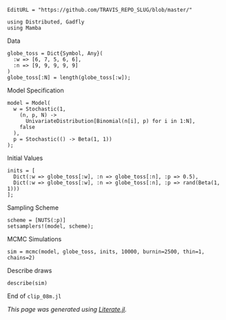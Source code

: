 ```@meta
EditURL = "https://github.com/TRAVIS_REPO_SLUG/blob/master/"
```

```@example clip_08m
using Distributed, Gadfly
using Mamba
```

Data

```@example clip_08m
globe_toss = Dict{Symbol, Any}(
  :w => [6, 7, 5, 6, 6],
  :n => [9, 9, 9, 9, 9]
)
globe_toss[:N] = length(globe_toss[:w]);
```

Model Specification

```@example clip_08m
model = Model(
  w = Stochastic(1,
    (n, p, N) ->
      UnivariateDistribution[Binomial(n[i], p) for i in 1:N],
    false
  ),
  p = Stochastic(() -> Beta(1, 1))
);
```

Initial Values

```@example clip_08m
inits = [
  Dict(:w => globe_toss[:w], :n => globe_toss[:n], :p => 0.5),
  Dict(:w => globe_toss[:w], :n => globe_toss[:n], :p => rand(Beta(1, 1)))
];
```

Sampling Scheme

```@example clip_08m
scheme = [NUTS(:p)]
setsamplers!(model, scheme);
```

MCMC Simulations

```@example clip_08m
sim = mcmc(model, globe_toss, inits, 10000, burnin=2500, thin=1, chains=2)
```

Describe draws

```@example clip_08m
describe(sim)
```

End of `clip_08m.jl`

*This page was generated using [Literate.jl](https://github.com/fredrikekre/Literate.jl).*

